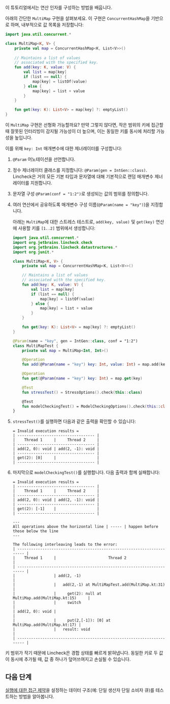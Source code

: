 [//]: # (title: 연산 인자)

이 튜토리얼에서는 연산 인자를 구성하는 방법을 배웁니다.

아래의 간단한 `MultiMap` 구현을 살펴보세요. 이 구현은 `ConcurrentHashMap`을 기반으로 하며, 내부적으로 값 목록을 저장합니다:

```kotlin
import java.util.concurrent.*

class MultiMap<K, V> {
    private val map = ConcurrentHashMap<K, List<V>>()
   
    // Maintains a list of values 
    // associated with the specified key.
    fun add(key: K, value: V) {
        val list = map[key]
        if (list == null) {
            map[key] = listOf(value)
        } else {
            map[key] = list + value
        }
    }

    fun get(key: K): List<V> = map[key] ?: emptyList()
}
```

이 `MultiMap` 구현은 선형화 가능할까요? 만약 그렇지 않다면, 작은 범위의 키에 접근할 때 잘못된 인터리빙이 감지될 가능성이 더 높으며, 이는 동일한 키를 동시에 처리할 가능성을 높입니다.

이를 위해 `key: Int` 매개변수에 대한 제너레이터를 구성합니다:

1.  `@Param` 어노테이션을 선언합니다.
2.  정수 제너레이터 클래스를 지정합니다: `@Param(gen = IntGen::class)`.
    Lincheck은 거의 모든 기본 타입과 문자열에 대해 기본적으로 랜덤 매개변수 제너레이터를 지원합니다.
3.  문자열 구성 `@Param(conf = "1:2")`로 생성되는 값의 범위를 정의합니다.
4.  여러 연산에서 공유하도록 매개변수 구성 이름(`@Param(name = "key")`)을 지정합니다.

    아래는 `MultiMap`에 대한 스트레스 테스트로, `add(key, value)` 및 `get(key)` 연산에 사용할 키를 `[1..2]` 범위에서 생성합니다: 
    
    ```kotlin
    import java.util.concurrent.*
    import org.jetbrains.lincheck.check
    import org.jetbrains.lincheck.datastructures.*
    import org.junit.*
    
    class MultiMap<K, V> {
        private val map = ConcurrentHashMap<K, List<V>>()
    
        // Maintains a list of values 
        // associated with the specified key.
        fun add(key: K, value: V) {
            val list = map[key]
            if (list == null) {
                map[key] = listOf(value)
            } else {
                map[key] = list + value
            }
        }

        fun get(key: K): List<V> = map[key] ?: emptyList()
    }
    
    @Param(name = "key", gen = IntGen::class, conf = "1:2")
    class MultiMapTest {
        private val map = MultiMap<Int, Int>()
    
        @Operation
        fun add(@Param(name = "key") key: Int, value: Int) = map.add(key, value)
    
        @Operation
        fun get(@Param(name = "key") key: Int) = map.get(key)
    
        @Test
        fun stressTest() = StressOptions().check(this::class)
    
        @Test
        fun modelCheckingTest() = ModelCheckingOptions().check(this::class)
    }
    ```

5.  `stressTest()`를 실행하면 다음과 같은 출력을 확인할 수 있습니다:

    ```text
    = Invalid execution results =
    | ---------------------------------- |
    |    Thread 1     |     Thread 2     |
    | ---------------------------------- |
    | add(2, 0): void | add(2, -1): void |
    | ---------------------------------- |
    | get(2): [0]     |                  |
    | ---------------------------------- |
    ```
    
6.  마지막으로 `modelCheckingTest()`를 실행합니다. 다음 출력과 함께 실패합니다:

    ```text
    = Invalid execution results =
    | ---------------------------------- |
    |    Thread 1     |     Thread 2     |
    | ---------------------------------- |
    | add(2, 0): void | add(2, -1): void |
    | ---------------------------------- |
    | get(2): [-1]    |                  |
    | ---------------------------------- |
    
    ---
    All operations above the horizontal line | ----- | happen before those below the line
    ---

    The following interleaving leads to the error:
    | ---------------------------------------------------------------------- |
    |    Thread 1     |                       Thread 2                       |
    | ---------------------------------------------------------------------- |
    |                 | add(2, -1)                                           |
    |                 |   add(2,-1) at MultiMapTest.add(MultiMap.kt:31)      |
    |                 |     get(2): null at MultiMap.add(MultiMap.kt:15)     |
    |                 |     switch                                           |
    | add(2, 0): void |                                                      |
    |                 |     put(2,[-1]): [0] at MultiMap.add(MultiMap.kt:17) |
    |                 |   result: void                                       |
    | ---------------------------------------------------------------------- |
    ```

키 범위가 작기 때문에 Lincheck은 경합 상태를 빠르게 밝혀냅니다. 동일한 키로 두 값이 동시에 추가될 때, 값 중 하나가 덮어쓰여지고 손실될 수 있습니다.

## 다음 단계

[실행에 대한 접근 제약](constraints.md)을 설정하는 데이터 구조(예: 단일 생산자 단일 소비자 큐)를 테스트하는 방법을 알아봅니다.